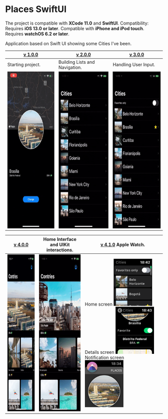 # Places SwiftUI

The project is compatible with **XCode 11.0** and **SwiftUI**.
Compatibility: Requires **iOS 13.0 or later**. Compatible with **iPhone and iPod touch**. Requires **watchOS 6.2 or later**.


Application based on Swift UI showing some Cities I've been.


| [v 1.0.0](https://github.com/lynnsouz/Places-SwiftUI/releases/tag/1.0.0) | [v 2.0.0](https://github.com/lynnsouz/Places-SwiftUI/releases/tag/2.0.0) | [v 3.0.0](https://github.com/lynnsouz/Places-SwiftUI/releases/tag/3.0.0) |
| ------------------- | ------------------- | ------------------- |
| Starting project. | Building Lists and Navigation. | Handling User Input. |
| <img src="gif1.0.0.gif" height=500 alt="gif1.0.0"/>  | <img src="gif2.0.0.gif" height=500 alt="gif2.0.0.gif"/> | <img src="gif3.0.0.gif" height=500 alt="gif3.0.0"/> |


| [v 4.0.0](https://github.com/lynnsouz/Places-SwiftUI/releases/tag/4.0.0) | Home Interface and UIKit interactions. | [v 4.1.0](https://github.com/lynnsouz/Places-SwiftUI/releases/tag/4.1.0) Apple Watch. |
| ------------------- | -------------------  | -------------------  |
| <img src="gif4.0.1.gif" height=500 alt="gif4.0.1"/> | <img src="gif4.0.0.gif" height=500 alt="gif4.0.0"/> | Home screen  <img src="home.PNG" height=150 alt="Home"/>   Details screen   <img src="detail.PNG" height=150 alt="Details"/>   Notification screen   <img src="not.PNG" height=150 alt="notification"/> | 



